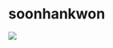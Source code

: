 # soonhankwon
<img src="https://img.shields.io/badge/Spring-6DB33F?style=flat-square&logo=spring&logoColor=green"/>
